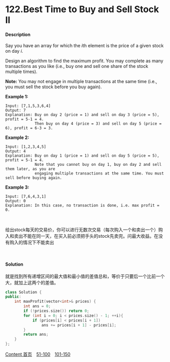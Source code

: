 # 122.Best Time to Buy and Sell Stock II

#### Description

Say you have an array for which the *i*th element is the price of a given stock on day *i*.

Design an algorithm to find the maximum profit. You may complete as many transactions as you like (i.e., buy one and sell one share of the stock multiple times).

**Note:** You may not engage in multiple transactions at the same time (i.e., you must sell the stock before you buy again).

**Example 1:**

```
Input: [7,1,5,3,6,4]
Output: 7
Explanation: Buy on day 2 (price = 1) and sell on day 3 (price = 5), profit = 5-1 = 4.
             Then buy on day 4 (price = 3) and sell on day 5 (price = 6), profit = 6-3 = 3.

```

**Example 2:**

```
Input: [1,2,3,4,5]
Output: 4
Explanation: Buy on day 1 (price = 1) and sell on day 5 (price = 5), profit = 5-1 = 4.
             Note that you cannot buy on day 1, buy on day 2 and sell them later, as you are
             engaging multiple transactions at the same time. You must sell before buying again.
```

**Example 3:**

```
Input: [7,6,4,3,1]
Output: 0
Explanation: In this case, no transaction is done, i.e. max profit = 0.
```

<br>

给出stock每天的交易价，你可以进行无数次交易（每次购入一个和卖出一个）购入和卖出不能在同一天，在买入前必须把手头的stock先卖完。问最大收益。在没有购入的情况下不能卖出

<br>



#### Solution

就是找到所有递增区间的最大值和最小值的差值总和，等价于只要后一个比前一个大，就加上这两个的差值。


```c++
class Solution {
public:
    int maxProfit(vector<int>& prices) {
        int ans = 0;
        if (!prices.size()) return 0;
        for (int i = 0; i < prices.size() - 1; ++i){
            if (prices[i] < prices[i + 1])
                ans += prices[i + 1] - prices[i];
        }
        return ans;
    }
};
```



[Content   首页](../README.md)&emsp;[51-100](../51-100.md)&emsp;[101-150](../101-150.md)

